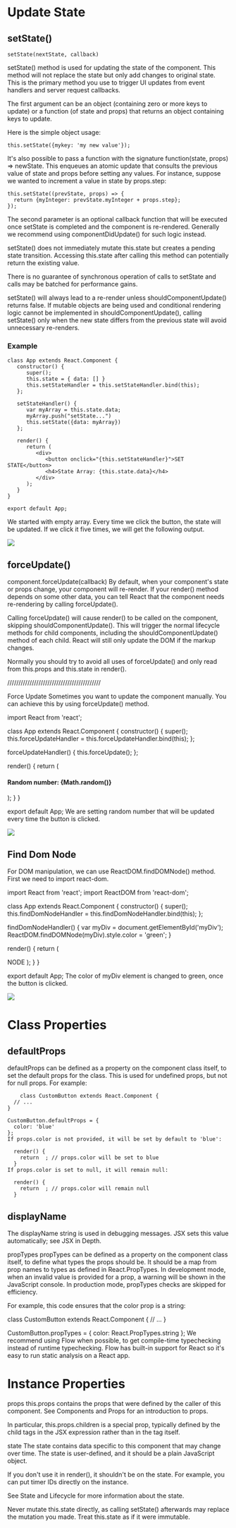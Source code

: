 # Update State

## setState()

```
setState(nextState, callback)
```
setState() method is used for updating the state of the component. This method will not replace the state but only add changes to original state. This is the primary method you use to trigger UI updates from event handlers and server request callbacks.

The first argument can be an object (containing zero or more keys to update) or a function (of state and props) that returns an object containing keys to update.

Here is the simple object usage:

```
this.setState({mykey: 'my new value'});
```

It's also possible to pass a function with the signature function(state, props) =\> newState. This enqueues an atomic update that consults the previous value of state and props before setting any values. For instance, suppose we wanted to increment a value in state by props.step:

```
this.setState((prevState, props) => {
  return {myInteger: prevState.myInteger + props.step};
});
```

The second parameter is an optional callback function that will be executed once setState is completed and the component is re-rendered. Generally we recommend using componentDidUpdate() for such logic instead.

setState() does not immediately mutate this.state but creates a pending state transition. Accessing this.state after calling this method can potentially return the existing value.

There is no guarantee of synchronous operation of calls to setState and calls may be batched for performance gains.

setState() will always lead to a re-render unless shouldComponentUpdate() returns false. If mutable objects are being used and conditional rendering logic cannot be implemented in shouldComponentUpdate(), calling setState() only when the new state differs from the previous state will avoid unnecessary re-renders.

### Example

```
class App extends React.Component {
   constructor() {
      super();
      this.state = { data: [] }
      this.setStateHandler = this.setStateHandler.bind(this);
   };

   setStateHandler() {
      var myArray = this.state.data;
      myArray.push("setState...")
      this.setState({data: myArray})
   };

   render() {
      return (
         <div>
            <button onclick="{this.setStateHandler}">SET STATE</button>
            <h4>State Array: {this.state.data}</h4>
         </div>
      );
   }
}

export default App;
```

We started with empty array. Every time we click the button, the state will be updated. If we click it five times, we will get the following output.

![][1]

## forceUpdate()

component.forceUpdate(callback)
By default, when your component's state or props change, your component will re-render. If your render() method depends on some other data, you can tell React that the component needs re-rendering by calling forceUpdate().

Calling forceUpdate() will cause render() to be called on the component, skipping shouldComponentUpdate(). This will trigger the normal lifecycle methods for child components, including the shouldComponentUpdate() method of each child. React will still only update the DOM if the markup changes.

Normally you should try to avoid all uses of forceUpdate() and only read from this.props and this.state in render().

//////////////////////////////////////////

Force Update
Sometimes you want to update the component manually. You can achieve this by using forceUpdate() method.

import React from 'react';

class App extends React.Component {
constructor() {
super();
this.forceUpdateHandler = this.forceUpdateHandler.bind(this);
};

forceUpdateHandler() {
this.forceUpdate();
};

render() {
return (

#### Random number: {Math.random()}

);
}
}

export default App;
We are setting random number that will be updated every time the button is clicked.

![][2]

## Find Dom Node

For DOM manipulation, we can use ReactDOM.findDOMNode() method. First we need to import react-dom.

import React from 'react';
import ReactDOM from 'react-dom';

class App extends React.Component {
constructor() {
super();
this.findDomNodeHandler = this.findDomNodeHandler.bind(this);
};

findDomNodeHandler() {
var myDiv = document.getElementById('myDiv');
ReactDOM.findDOMNode(myDiv).style.color = 'green';
}

render() {
return (

NODE
);
}
}

export default App;
The color of myDiv element is changed to green, once the button is clicked.

![][3]

# Class Properties

## defaultProps

defaultProps can be defined as a property on the component class itself, to set the default props for the class. This is used for undefined props, but not for null props. For example:

```
    class CustomButton extends React.Component {
  // ...
}

CustomButton.defaultProps = {
  color: 'blue'
};
If props.color is not provided, it will be set by default to 'blue':

  render() {
    return  ; // props.color will be set to blue
  }
If props.color is set to null, it will remain null:

  render() {
    return  ; // props.color will remain null
  }
```

## displayName

The displayName string is used in debugging messages. JSX sets this value automatically; see JSX in Depth.

propTypes
propTypes can be defined as a property on the component class itself, to define what types the props should be. It should be a map from prop names to types as defined in React.PropTypes. In development mode, when an invalid value is provided for a prop, a warning will be shown in the JavaScript console. In production mode, propTypes checks are skipped for efficiency.

For example, this code ensures that the color prop is a string:

class CustomButton extends React.Component {
// ...
}

CustomButton.propTypes = {
color: React.PropTypes.string
};
We recommend using Flow when possible, to get compile-time typechecking instead of runtime typechecking. Flow has built-in support for React so it's easy to run static analysis on a React app.

# Instance Properties

props
this.props contains the props that were defined by the caller of this component. See Components and Props for an introduction to props.

In particular, this.props.children is a special prop, typically defined by the child tags in the JSX expression rather than in the tag itself.

state
The state contains data specific to this component that may change over time. The state is user-defined, and it should be a plain JavaScript object.

If you don't use it in render(), it shouldn't be on the state. For example, you can put timer IDs directly on the instance.

See State and Lifecycle for more information about the state.

Never mutate this.state directly, as calling setState() afterwards may replace the mutation you made. Treat this.state as if it were immutable.

[1]: https://www.tutorialspoint.com/reactjs/images/react-component-api-set-state.jpg
[2]: https://www.tutorialspoint.com/reactjs/images/react-component-api-force-update.jpg
[3]: https://www.tutorialspoint.com/reactjs/images/react-component-api-find-dom-node.jpg